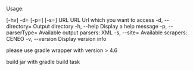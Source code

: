 Usage: <main class> [-hv] -d=<outputDirectory> [-p=<parserType>] [-s=<site>] URL
      URL             Url which you want to access
  -d, --directory=<outputDirectory>
                      Output directory
  -h, --help          Display a help message
  -p, --parserType=<parserType>
                      Available output parsers: XML
  -s, --site=<site>   Available scrapers: CENEO
  -v, --version       Display version info



please use gradle wrapper with version > 4.6

build jar with gradle build task